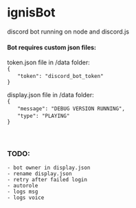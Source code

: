 # ignisBot
discord bot running on node and discord.js<br>

#### Bot requires custom json files:
token.json file in /data folder:<br>
  `{`<br>
&nbsp;&nbsp;&nbsp;&nbsp;&nbsp;&nbsp;`"token": "discord_bot_token"`<br>
  `}`<br>

  display.json file in /data folder:<br>
  `{`<br>
&nbsp;&nbsp;&nbsp;&nbsp;&nbsp;&nbsp;`"message": "DEBUG VERSION RUNNING",`<br>
&nbsp;&nbsp;&nbsp;&nbsp;&nbsp;&nbsp;`"type": "PLAYING"`<br>
  `}`<br>
<br><br>
### TODO:
    - bot owner in display.json
    - rename display.json
    - retry after failed login
    - autorole
    - logs msg
    - logs voice
